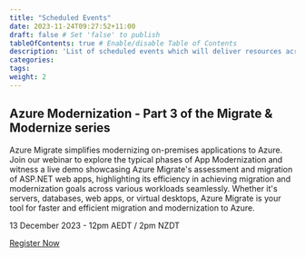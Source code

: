```yaml
---
title: "Scheduled Events"
date: 2023-11-24T09:27:52+11:00
draft: false # Set 'false' to publish
tableOfContents: true # Enable/disable Table of Contents
description: 'List of scheduled events which will deliver resources across deep-dive webinars, sales kits and delivery blueprints to enable your organization to succeed with migrating and modernizing customer workloads to Azure'
categories:
tags:
weight: 2
---
```


## Azure Modernization - Part 3 of the Migrate & Modernize series ##

Azure Migrate simplifies modernizing on-premises applications to Azure. Join our webinar to explore the typical phases of App Modernization and witness a live demo showcasing Azure Migrate's assessment and migration of ASP.NET web apps, highlighting its efficiency in achieving migration and modernization goals across various workloads seamlessly. Whether it's servers, databases, web apps, or virtual desktops, Azure Migrate is your tool for faster and efficient migration and modernization to Azure.

13 December 2023 - 12pm AEDT / 2pm NZDT

[Register Now](https://msit.events.teams.microsoft.com/event/5472172e-bd0b-45a8-945e-868c36f14611@72f988bf-86f1-41af-91ab-2d7cd011db47)
